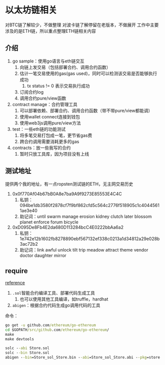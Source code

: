 # 以太坊链相关

对BTC链了解较少，不做整理
对波卡链了解停留在老版本，不做展开
工作中主要涉及的是ETH链，所以重点整理ETH链相关内容

## 介绍

1. go sample：使用go语言与eth链交互
    1. 向链上发交易（包括部署合约、调用合约函数）
    2. 估计一笔交易使用的gas(gas used)，同时可以检测该交易是否能够执行成功
        1. tx status != 0 表示交易执行成功
    3. 订阅合约log
    4. 调用合约pure/view函数
2. contract manage：合约管理工具
    1. 可以部署依赖、部署合约、调用合约函数（带不带pure/view都能调）
    2. 使用wallet connect连接到钱包
    3. 使用web3js调用pure/view方法
3. test：一些eth链的功能测试
    1. 将多笔交易打包成一笔，更节省gas费
    2. 跨合约调用需要消耗更多的gas
4. contracts：放一些我写的合约
    1. 暂时只放工具库，因为项目没有上线

## 测试地址

提供两个我的地址，有一点ropsten测试链的ETH，无主网交易历史

1. 0x0f770Af04b67bB0A8e7ba9A9f9273E85553E4C4C
    1. 私钥：094be1db3580f2878cf7f9bf862cfd5c564c2776f518905c1c40445611ae3e40
    2. 助记词：until swarm manage erosion kidney clutch later blossom planet enforce forum bicycle
2. 0xD095De8Fb4E2da680D113284bcC4E0222bbAa6a2
    1. 私钥：1e742e12b1602fb8278890ebf567132ef338c0213a1d34812a29e028b3ac72b2
    2. 助记词：link awful unlock tilt trip meadow attract theme vendor doctor daughter mirror

## require

[reference](https://goethereumbook.org/smart-contract-compile)

1. `.sol`智能合约编译工具、部署代码生成工具
    1. 也可以使用其他工具编译，如truffle，hardhat
2. `abigen`：根据合约代码生成go调用代码的工具

命令：

```cmd 
go get -u github.com/ethereum/go-ethereum
cd $GOPATH/src/github.com/ethereum/go-ethereum/
make
make devtools

solc --abi Store.sol
solc --bin Store.sol
abigen --bin=Store_sol_Store.bin --abi=Store_sol_Store.abi --pkg=store --out=Store.go
```
